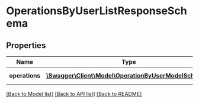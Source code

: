 # OperationsByUserListResponseSchema

## Properties
Name | Type | Description | Notes
------------ | ------------- | ------------- | -------------
**operations** | [**\Swagger\Client\Model\OperationByUserModelSchema[]**](OperationByUserModelSchema.md) | Список операций | [optional] 

[[Back to Model list]](../README.md#documentation-for-models) [[Back to API list]](../README.md#documentation-for-api-endpoints) [[Back to README]](../README.md)


